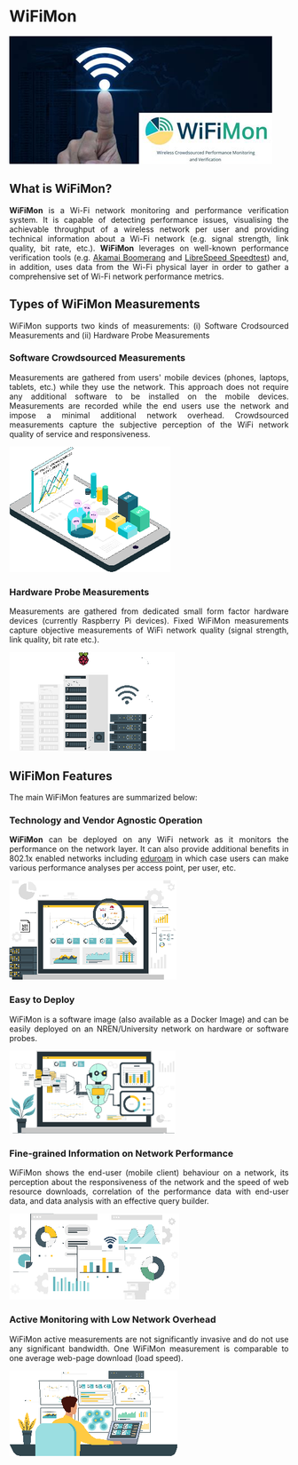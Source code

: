 # WiFiMon

![WiFiMon Logo](https://raw.githubusercontent.com/WiFiMon-GEANT/wifimon-images/refs/heads/main/wifimon-logo.png)

<div align="justify">

## What is WiFiMon?  
**WiFiMon** is a Wi-Fi network monitoring and performance verification system. It is capable of detecting performance issues, visualising the achievable throughput of a wireless network per user and providing technical information about a Wi-Fi network (e.g. signal strength, link quality, bit rate, etc.). **WiFiMon** leverages on well-known performance verification tools (e.g. [Akamai Boomerang](https://github.com/akamai/boomerang) and [LibreSpeed Speedtest](https://github.com/librespeed/speedtest)) and, in addition, uses data from the Wi-Fi physical layer in order to gather a comprehensive set of Wi-Fi network performance metrics. 

## Types of WiFiMon Measurements
WiFiMon supports two kinds of measurements: (i) Software Crodsourced Measurements and (ii) Hardware Probe Measurements

### Software Crowdsourced Measurements
Measurements are gathered from users' mobile devices (phones, laptops, tablets, etc.) while they use the network. This approach does not require any additional software to be installed on the mobile devices. Measurements are recorded while the end users use the network and impose a minimal additional network overhead. Crowdsourced measurements capture the subjective perception of the WiFi network quality of service and responsiveness.

![Software measurements](https://raw.githubusercontent.com/WiFiMon-GEANT/wifimon-images/refs/heads/main/software-measurements.png)

### Hardware Probe Measurements
Measurements are gathered from dedicated small form factor hardware devices (currently Raspberry Pi devices). Fixed WiFiMon measurements capture objective measurements of WiFi network quality (signal strength, link quality, bit rate etc.).

![Hardware probe measurements](https://raw.githubusercontent.com/WiFiMon-GEANT/wifimon-images/refs/heads/main/hardware-measurements.png)

## WiFiMon Features
The main WiFiMon features are summarized below:

### Technology and Vendor Agnostic Operation
**WiFiMon** can be deployed on any WiFi network as it monitors the performance on the network layer. It can also provide additional benefits in 802.1x enabled networks including [eduroam](https://eduroam.org/) in which case users can make various performance analyses per access point, per user, etc.

![Easy to deploy](https://raw.githubusercontent.com/WiFiMon-GEANT/wifimon-images/refs/heads/main/features-1.png)

### Easy to Deploy
WiFiMon is a software image (also available as a Docker Image) and can be easily deployed on an NREN/University network on hardware or software probes.

<img src="https://raw.githubusercontent.com/WiFiMon-GEANT/wifimon-images/refs/heads/main/features-2.png" alt="Technology and vendor agnostic" width="300" />

### Fine-grained Information on Network Performance
WiFiMon shows the end-user (mobile client) behaviour on a network, its perception about the responsiveness of the network and the speed of web resource downloads, correlation of the performance data with end-user data, and data analysis with an effective query builder. 

![Fine-grained information on network performance](https://raw.githubusercontent.com/WiFiMon-GEANT/wifimon-images/refs/heads/main/features-3.png)

### Active Monitoring with Low Network Overhead
WiFiMon active measurements are not significantly invasive and do not use any significant bandwidth. One WiFiMon measurement is comparable to one average web-page download (load speed). 

![Active monitoring with low network overhead](https://raw.githubusercontent.com/WiFiMon-GEANT/wifimon-images/refs/heads/main/features-4.png)

</div>
